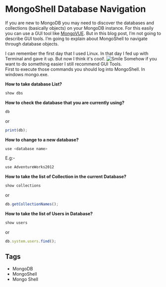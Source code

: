 # MongoShell Database Navigation

If you are new to MongoDB you may need to discover the databases and collections (basically objects) on your MongoDB instance. For this easily you can use a GUI tool like [MongoVUE](https://www.blogger.com/u/1/mongovue.com). But in this blog post, I’m not going to describe GUI tools. I’m going to explain about MongoShell to navigate through database objects.

I can remember the first day that I used Linux. In that day I fed up with Terminal and gave it up. But now I think it's cool!. ![Smile](https://dedunumax.files.wordpress.com/2012/12/wlemoticon-smile.png) Somehow if you want to do something easier I still recommend GUI Tools.  
First to execute those commands you should log into MongoShell. In windows mongo.exe. 

**How to take database List?**  

```javascript
show dbs  
```

**How to check the database that you are currently using?**  

```javascript
db  
```

or  

```javascript
print(db);  
```

**How to change to a new database?**  

```javascript
use <database name>  
```

E.g:-  

```javascript
use AdventureWorks2012 
```

**How to take the list of Collection in the current Database?**  

```javascript
show collections  
```
  
or  

```javascript
db.getCollectionNames();  
```
  
**How to take the list of Users in Database?**  

```javascript
show users  
```
  
or  

```javascript
db.system.users.find();
```

## Tags

- MongoDB
- MongoShell
- Mongo Shell
